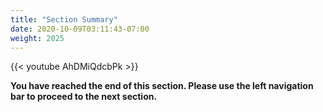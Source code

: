 ```yaml
---
title: "Section Summary"
date: 2020-10-09T03:11:43-07:00
weight: 2025
---
```


{{< youtube AhDMiQdcbPk >}}

**You have reached the end of this section. Please use the left navigation bar to proceed to the next section.**
